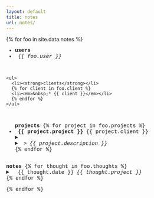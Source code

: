 ```yaml
---
layout: default
title: notes
url: notes/
---
```

{% for foo in site.data.notes %}  

<div style="font-family: courier new" class="col12 pad1">
  
  <div> <!--users, clients-->
    <ul>
      <li><strong>users</strong></li>
      <li><em>&nbsp;{{ foo.user }}</em></li>
    </ul>
    <br>
    
    <ul>
      <li><strong>clients</strong></li>
      {% for client in foo.client %}
      <li><em>&nbsp;* {{ client }}</em></li>
      {% endfor %}  
    </ul>
  </div>
  <br>
  
  <div> <!--projects-->
    <ul>
      <strong>projects</strong>   
      {% for project in foo.projects %}  
      <li>&nbsp;<strong>{{ project.project }}</strong><span class="date fr">&nbsp;{{ project.client }}&nbsp;</span></li>
      <details>     
        <summary>  
          <li>
            <em>&nbsp;>&nbsp;{{ project.description }}</em>
          </li>      
        </summary>   
        <ul>
          {% for todo in project.todo %}  
          <li>&nbsp;&nbsp;&nbsp;° {{ todo }}</li>  
          {% endfor %}     
        </ul>  
        <br>
      </details>  
      {% endfor %}   
    </ul>  
  </div>
  <br>
 
  <div> <!--notes-->
    <strong>notes</strong>
    {% for thought in foo.thoughts %}  
    <details>  
      <summary>  
        <span class="date">&nbsp;&nbsp;{{ thought.date }}</span>&nbsp;<em class="fr">{{ thought.project }}</em>  
      </summary>
      <span markdown="1">
    
      {{ thought.note }}
      
      </span>
    <br>
  </details>    
  {% endfor %}    
  
</div>
  
{% endfor %}  
